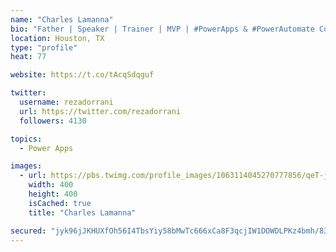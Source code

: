 ```yaml
---
name: "Charles Lamanna"
bio: "Father | Speaker | Trainer | MVP | #PowerApps & #PowerAutomate Community Super User | YouTuber Right-pointing triangle http://youtube.com/c/rezadorrani | Learn - Share - Clockwise rightwards and leftwards open circle arrows"
location: Houston, TX
type: "profile"
heat: 77

website: https://t.co/tAcqSdqguf

twitter:
  username: rezadorrani
  url: https://twitter.com/rezadorrani
  followers: 4130

topics:
  - Power Apps

images:
  - url: https://pbs.twimg.com/profile_images/1063114045270777856/qeT-jpWr_400x400.jpg
    width: 400
    height: 400
    isCached: true
    title: "Charles Lamanna"

secured: "jyk96jJKHUXfOh56I4TbsYiy58bMwTc666xCa8F3qcjIW1DOWDLPKz4bmh/83Rk6evWq6RKuVH96x0GIyDZN1d+6//0Nif2Yt4HebywOAmDJ3XG4RQpvRAimG1NMqE3SN98D6qjW06oGgPyUnfNb8U02au36WdwTpSy/jPDlLyDioxtmNJYFvTNeMSV0E7FalShGtIdNZPWbHrYOLyfDZaL2uPM4Fm9fgim3X8FLw4r0F1CneRSL80O0Fi47fv12/nvRfXY1Bf17BZvN3A9HRe6MUv5Zm24x9ptXz2RgXuS3OAFt4o0gVO5/X8BzSHlAgMGWgUMnvUaSsBgphbwpbGGQTibtdtey3jFHCV3QJzmZyZ4Sci7iSNkgDD1GwCbS4gPJ61zJtk1DvmBR6Gsl/lR3kmU6E4EkGCyqqVuFA6Q=;W3cmAZcI0ZCk8t1MICPLiw=="
---
```


